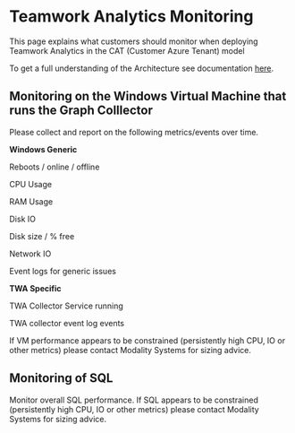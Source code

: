 # Teamwork Analytics Monitoring

This page explains what customers should monitor when deploying Teamwork Analytics in the CAT (Customer Azure Tenant) model

To get a full understanding of the Architecture see documentation [here](/twa/TWA-Architecture-Overview.md).

## Monitoring on the Windows Virtual Machine that runs the Graph Colllector

Please collect and report on the following metrics/events over time.

**Windows Generic**

Reboots / online / offline

CPU Usage

RAM Usage

Disk IO

Disk size / % free

Network IO

Event logs for generic issues

**TWA Specific**

TWA Collector Service running

TWA collector event log events

If VM performance appears to be constrained (persistently high CPU, IO or other metrics) please contact Modality Systems for sizing advice.

## Monitoring of SQL

Monitor overall SQL performance. If SQL appears to be constrained (persistently high CPU, IO or other metrics) please contact Modality Systems for sizing advice.